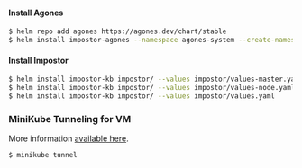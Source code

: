 #### Install Agones

```bash
$ helm repo add agones https://agones.dev/chart/stable
$ helm install impostor-agones --namespace agones-system --create-namespace agones/agones
```

#### Install Impostor

```bash
$ helm install impostor-kb impostor/ --values impostor/values-master.yaml
$ helm install impostor-kb impostor/ --values impostor/values-node.yaml
$ helm install impostor-kb impostor/ --values impostor/values.yaml
```

### MiniKube Tunneling for VM

More information [available here](https://stackoverflow.com/a/54265229/4240137).

```bash
$ minikube tunnel
```

